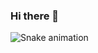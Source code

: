 ### Hi there 👋

![Snake animation](https://github.com/larateste/larateste/blob/output/github-contribution-grid-snake.svg)

